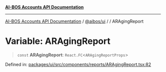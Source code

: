 [**AI-BOS Accounts API Documentation**](../../../README.md)

***

[AI-BOS Accounts API Documentation](../../../README.md) / [@aibos/ui](../README.md) / [](../README.md) / ARAgingReport

# Variable: ARAgingReport

> `const` **ARAgingReport**: `React.FC`\<`ARAgingReportProps`\>

Defined in: [packages/ui/src/components/reports/ARAgingReport.tsx:82](https://github.com/pohlai88/accounts/blob/48103fb36d28b2b9bfb33472b6de2f719773cde9/packages/ui/src/components/reports/ARAgingReport.tsx#L82)
